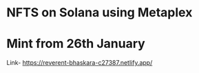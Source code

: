 # NFTS on Solana using Metaplex 
# Mint from 26th January

Link- https://reverent-bhaskara-c27387.netlify.app/
